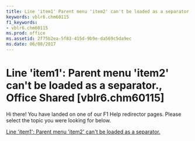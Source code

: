 ```yaml
---
title: Line 'item1' Parent menu 'item2' can't be loaded as a separator., Office Shared [vblr6.chm60115]
keywords: vblr6.chm60115
f1_keywords:
- vblr6.chm60115
ms.prod: office
ms.assetid: 2f75b2ea-5f83-415d-9b9e-da569c5da9ec
ms.date: 06/08/2017
---
```



# Line 'item1': Parent menu 'item2' can't be loaded as a separator., Office Shared [vblr6.chm60115]

Hi there! You have landed on one of our F1 Help redirector pages. Please select the topic you were looking for below.

[Line 'item1': Parent menu 'item2' can't be loaded as a separator.](http://msdn.microsoft.com/library/cd56b902-40d6-890f-717a-540e2ae79d4d%28Office.15%29.aspx)

